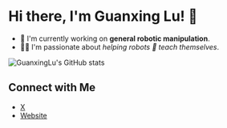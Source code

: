 # Hi there, I'm Guanxing Lu! 👋

- 🔭 I'm currently working on **general robotic manipulation**.
- 🤘🏽 I'm passionate about *helping robots 🤖 teach themselves*.

![GuanxingLu's GitHub stats](https://github-readme-stats.vercel.app/api?username=GuanxingLu&show_icons=true&theme=radical)

## Connect with Me
- [X](https://x.com/gxlu02)
- [Website](https://guanxinglu.github.io/)
